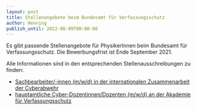 ```yaml
---
layout: post
title: Stellenangebote beim Bundesamt für Verfassungsschutz
author: Henning
publish_until: 2022-08-09T00:00:00
---
```


Es gibt passende Stellenangebote für PhysikerInnen beim Bundesamt für Verfassungsschutz.
Die Bewerbungsfrist ist Ende September 2021.

Alle Informationen sind in den entsprechenden Stellenausschreibungen zu finden:

* [Sachbearbeiter/-innen (m/w/d) in der internationalen Zusammenarbeit der Cyberabwehr](/dokumente/ausschreibungen_jobboerse/2021-08-09_bfv1.pdf)
* [hauptamtliche Cyber-Dozentinnen/Dozenten (m/w/d) an der Akademie für Verfassungsschutz](/dokumente/ausschreibungen_jobboerse/2021-08-09_bfv2.pdf)
